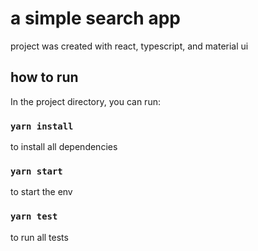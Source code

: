 # a simple search app

project was created with react, typescript, and material ui

## how to run

In the project directory, you can run:

### `yarn install`
to install all dependencies

### `yarn start`
to start the env

### `yarn test`
to run all tests
